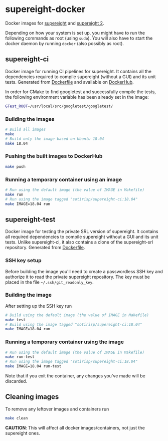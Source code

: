 <!-- SPDX-FileCopyrightText: 2019-2023 Sotiris Papatheodorou -->
<!-- SPDX-License-Identifier: CC0-1.0 -->

# supereight-docker

Docker images for
[supereight](https://bitbucket.org/smartroboticslab/supereight-public/src/master/)
and [supereight 2](https://bitbucket.org/smartroboticslab/supereight2/).

Depending on how your system is set up, you might have to run the following
commands as root (using `sudo`). You will also have to start the docker daemon
by running `docker` (also possibly as root).



## supereight-ci

Docker image for running CI pipelines for supereight. It contains all the
dependencies required to compile supereight (without a GUI) and its unit tests.
Generated from [Dockerfile](./Dockerfile) and available on
[DockerHub](https://hub.docker.com/repository/docker/sotirisp/supereight-ci).

In order for CMake to find googletest and successfully compile the tests, the
following environment variable has been already set in the image:

``` sh
GTest_ROOT=/usr/local/src/googletest/googletest/
``` 

### Building the images

``` sh
# Build all images
make
# Build only the image based on Ubuntu 18.04
make 18.04
```

### Pushing the built images to DockerHub

``` sh
make push
```

### Running a temporary container using an image

``` sh
# Run using the default image (the value of IMAGE in Makefile)
make run
# Run using the image tagged "sotirisp/supereight-ci:18.04"
make IMAGE=18.04 run
```



## supereight-test

Docker image for testing the private SRL version of supereight. It contains all
required dependencies to compile supereight without a GUI and its unit tests.
Unlike supereight-ci, it also contains a clone of the supereight-srl
repository. Generated from [Dockerfile](./Dockerfile-test).

### SSH key setup

Before building the image you'll need to create a passwordless SSH key and
authorize it to read the private supereight repository. The key must be placed
in the file `~/.ssh/git_readonly_key`.

### Building the image

After setting up the SSH key run

``` sh
# Build using the default image (the value of IMAGE in Makefile)
make test
# Build using the image tagged "sotirisp/supereight-ci:18.04"
make IMAGE=18.04 run
```

### Running a temporary container using the image

``` sh
# Run using the default image (the value of IMAGE in Makefile)
make run-test
# Run using the image tagged "sotirisp/supereight-ci:18.04"
make IMAGE=18.04 run-test
```

Note that if you exit the container, any changes you've made will be discarded.



## Cleaning images

To remove any leftover images and containers run

``` sh
make clean
```

**CAUTION**: This will affect all docker images/containers, not just the
supereight ones.
